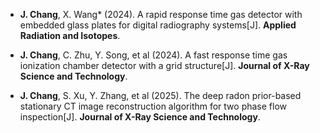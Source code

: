 - <strong>J. Chang</strong>, X. Wang* (2024). A rapid response time gas detector with embedded glass plates for digital radiography systems[J]. <strong>Applied Radiation and Isotopes</strong>.

- <strong>J. Chang</strong>, C. Zhu, Y. Song, et al (2024). A fast response time gas ionization chamber detector with a grid structure[J]. <strong>Journal of X-Ray Science and Technology</strong>. 

- <strong>J. Chang</strong>, S. Xu, Y. Zhang, et al (2025). The deep radon prior-based stationary CT image reconstruction algorithm for two phase flow inspection[J]. <strong>Journal of X-Ray Science and Technology</strong>. 


